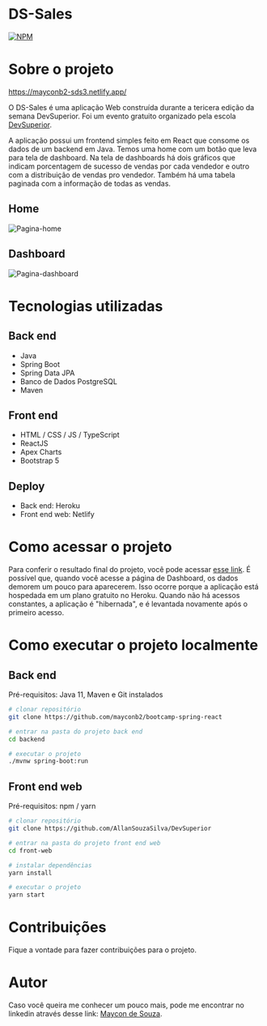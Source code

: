 # DS-Sales 
[![NPM](https://img.shields.io/npm/l/react)](https://github.com/mayconb2/bootcamp-spring-react/blob/main/LICENSE)

# Sobre o projeto

https://mayconb2-sds3.netlify.app/

O DS-Sales é uma aplicação Web construída durante a tericera edição da semana DevSuperior. Foi um evento gratuito organizado pela escola [DevSuperior](https://devsuperior.com "Site da DevSuperior").

A aplicação possui um frontend simples feito em React que consome os dados de um backend em Java. Temos uma home com um botão que leva para tela de dashboard. Na tela de dashboards há dois gráficos que indicam porcentagem de sucesso de vendas por cada vendedor e outro com a distribuição de vendas pro vendedor. Também há uma tabela paginada com a informação de todas as vendas.


## Home
![Pagina-home](https://user-images.githubusercontent.com/40521982/117592347-91e08100-b10e-11eb-8f86-f0daf28c7924.png)

## Dashboard
![Pagina-dashboard](https://user-images.githubusercontent.com/40521982/117592379-a755ab00-b10e-11eb-8de3-05c6c7d816be.png)

# Tecnologias utilizadas
## Back end
- Java
- Spring Boot
- Spring Data JPA
- Banco de Dados PostgreSQL
- Maven
## Front end
- HTML / CSS / JS / TypeScript
- ReactJS
- Apex Charts
- Bootstrap 5

## Deploy
- Back end: Heroku
- Front end web: Netlify

# Como acessar o projeto

Para conferir o resultado final do projeto, você pode acessar [esse link](https://mayconb2-sds3.netlify.app/ "link do projeto"). É possível que, quando você acesse a página de Dashboard, os dados demorem um pouco para aparecerem. Isso ocorre porque a aplicação está hospedada em um plano gratuito no Heroku. Quando não há acessos constantes, a aplicação é "hibernada", e é levantada novamente após o primeiro acesso.

# Como executar o projeto localmente

## Back end
Pré-requisitos: Java 11, Maven e Git instalados

```bash
# clonar repositório
git clone https://github.com/mayconb2/bootcamp-spring-react

# entrar na pasta do projeto back end
cd backend

# executar o projeto
./mvnw spring-boot:run
```

## Front end web
Pré-requisitos: npm / yarn

```bash
# clonar repositório
git clone https://github.com/AllanSouzaSilva/DevSuperior

# entrar na pasta do projeto front end web
cd front-web

# instalar dependências
yarn install

# executar o projeto
yarn start
```

# Contribuições
Fique a vontade para fazer contribuições para o projeto.

# Autor

 Caso você queira me conhecer um pouco mais, pode me encontrar no linkedin através desse link:
 [Maycon de Souza](https://www.linkedin.com/in/maycon-de-souza-485114164/).   
